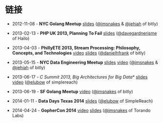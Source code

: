 # 链接

 * 2012-11-08 - **NYC Golang Meetup** [slides](https://speakerdeck.com/snakes/nsq-nyc-golang-meetup) ([@imsnakes](https://twitter.com/imsnakes) & [@jehiah](https://twitter.com/jehiah) of bitly)

 * 2013-02-13 - **PHP UK 2013, Planning To Fail** [slides](https://speakerdeck.com/davegardnerisme/planning-to-fail) ([@davegardnerisme](https://twitter.com/davegardnerisme) of Hailo)

 * 2013-04-03 - **PhillyETE 2013, Stream Processing: Philosophy, Concepts, and Technologies** [video](http://www.infoq.com/presentations/data-streaming-nsq) [slides](https://speakerdeck.com/danielhfrank/stream-processing-philosophy-concepts-and-technologies) ([@danielhfrank](https://twitter.com/danielhfrank) of bitly)

 * 2013-05-15 - **NYC Data Engineering Meetup** [slides](https://speakerdeck.com/snakes/nsq-nyc-data-engineering-meetup)
[video](http://www.youtube.com/watch?v=IkU8JsxdCAM) ([@imsnakes](https://twitter.com/imsnakes) & [@jehiah](https://twitter.com/jehiah) of bitly)

 * 2013-06-17 - **C* Summit 2013, Big Architectures for Big Data** [slides](http://www.slideshare.net/planetcassandra/2-eric-lubow) [video](http://www.youtube.com/watch?v=dT0A0bh_CLw) ([@elubow](https://twitter.com/elubow) of simplereach)

 * 2013-06-19 - **SF Golang Meetup** [video](https://plus.google.com/u/0/events/ckpnkggt52aoc7vagkctqsjg6v8) ([@imsnakes](https://twitter.com/imsnakes) of bitly)

 * 2014-01-11 - **Data Days Texas 2014** [slides](http://eric.lubow.org/presentations/data-day-texas-2014/) ([@elubow](https://twitter.com/elubow) of SimpleReach)

 * 2014-04-24 - **GopherCon 2014** [video](http://confreaks.com/videos/3429-gophercon2014-spray-some-nsq-on-it) [slides](https://speakerdeck.com/snakes/spray-some-nsq-on-it) ([@imsnakes](https://twitter.com/imsnakes) of Torando Labs)
